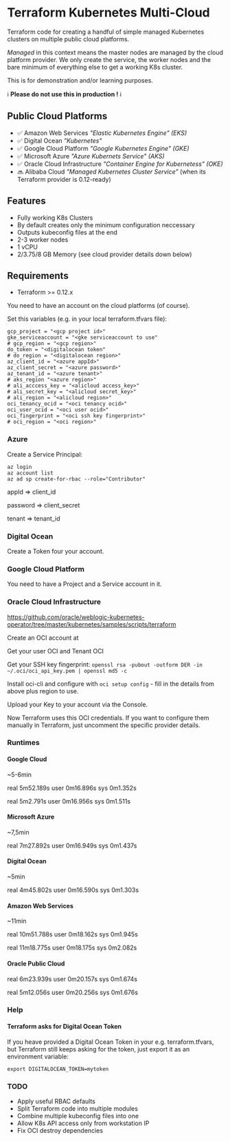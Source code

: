 # Terraform Kubernetes Multi-Cloud

Terraform code for creating a handful of simple managed Kubernetes clusters on multiple public cloud platforms.

_Managed_ in this context means the master nodes are managed by the cloud platform provider. We only create the service, the worker nodes and the bare minimum of everything else to get a working K8s cluster.


This is for demonstration and/or learning purposes.


ℹ️ **Please do not use this in production !** ℹ️


## Public Cloud Platforms

* ✅ Amazon Web Services _"Elastic Kubernetes Engine" (EKS)_
* ✅ Digital Ocean _"Kubernetes"_
* ✅ Google Cloud Platform _"Google Kubernetes Engine" (GKE)_
* ✅ Microsoft Azure _"Azure Kubernets Service" (AKS)_
* ✅ Oracle Cloud Infrastructure _"Container Engine for Kubernetess" (OKE)_
* 🔜 Alibaba Cloud _"Managed Kubernetes Cluster Service"_ (when its Terraform provider is 0.12-ready)


## Features

* Fully working K8s Clusters
* By default creates only the minimum configuration neccessary
* Outputs kubeconfig files at the end
* 2-3 worker nodes
* 1 vCPU
* 2/3.75/8 GB Memory (see cloud provider details down below)



## Requirements

* Terraform >= 0.12.x

You need to have an account on the cloud platforms (of course).

Set this variables (e.g. in your local terraform.tfvars file):

```
gcp_project = "<gcp project id>"
gke_serviceaccount = "<gke serviceaccount to use"
# gcp_region = "<gcp region>"
do_token = "<digitalocean token"
# do_region = "<digitalocean region>"
az_client_id = "<azure appId>"
az_client_secret = "<azure password>"
az_tenant_id = "<azure tenant>"
# aks_region "<azure region>"
# ali_acccess_key = "<alicloud access_key>"
# ali_secret_key = "<alicloud secret_key>"
# ali_region = "<alicloud region>"
oci_tenancy_ocid = "<oci tenancy ocid>"
oci_user_ocid = "<oci user ocid>"
oci_fingerprint = "<oci ssh key fingerprint>"
# oci_region = "<oci region>"
```

### Azure

Create a Service Principal:

```
az login
az account list
az ad sp create-for-rbac --role="Contributor"
```

appId => client_id

password => client_secret

tenant => tenant_id


### Digital Ocean

Create a Token four your account.


### Google Cloud Platform

You need to have a Project and a Service account in it.



### Oracle Cloud Infrastructure

https://github.com/oracle/weblogic-kubernetes-operator/tree/master/kubernetes/samples/scripts/terraform


Create an OCI account at

Get your user OCI and Tenant OCI

Get your SSH key fingerprint:  `openssl rsa -pubout -outform DER -in ~/.oci/oci_api_key.pem | openssl md5 -c`


Install oci-cli and configure with `oci setup config` - fill in the details from above plus region to use.

Upload your Key to your account via the Console.

Now Terraform uses this OCI credentials. If you want to configure them manually in Terraform, just uncomment the specific provider details.


### Runtimes

#### Google Cloud

~5-6min

real	5m52.189s
user	0m16.896s
sys	0m1.352s


real    5m2.791s
user    0m16.956s
sys     0m1.511s



#### Microsoft Azure

~7,5min

real    7m27.892s
user    0m16.949s
sys     0m1.437s


#### Digital Ocean

~5min

real    4m45.802s
user    0m16.590s
sys     0m1.303s



#### Amazon Web Services

~11min

real    10m51.788s
user    0m18.162s
sys     0m1.945s



real    11m18.775s
user    0m18.175s
sys     0m2.082s


#### Oracle Public Cloud

real    6m23.939s
user    0m20.157s
sys     0m1.674s


real    5m12.056s
user    0m20.256s
sys     0m1.676s


### Help

#### Terraform asks for Digital Ocean Token

If you heave provided a Digital Ocean Token in your e.g. terraform.tfvars, but Terraform still keeps asking for the token, just export it as an environment variable:

`export DIGITALOCEAN_TOKEN=mytoken`


### TODO

* Apply useful RBAC defaults 
* Split Terraform code into multiple modules
* Combine multiple kubeconfig files into one
* Allow K8s API access only from workstation IP
* Fix OCI destroy dependencies
